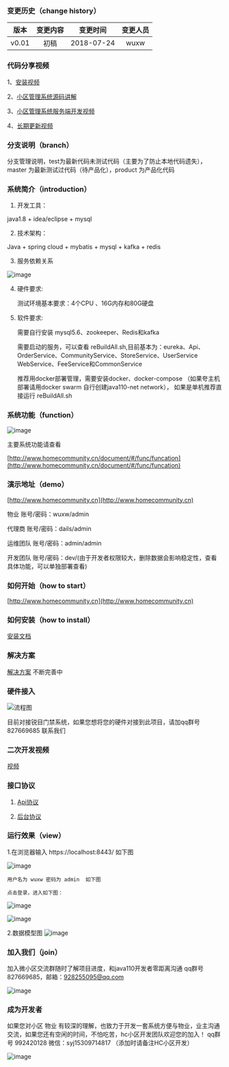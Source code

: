 ### 变更历史（change history）
版本|变更内容|变更时间|变更人员
:-: | :-: | :-: | :-:
v0.01|初稿|2018-07-24|wuxw


### 代码分享视频

1、[安装视频](http://www.iqiyi.com/w_19s9dzcnp9.html)

2、[小区管理系统源码讲解](http://www.iqiyi.com/w_19s7u6le2p.html#vfrm=16-1-1-1)

3、[小区管理系统服务端开发视频](http://www.iqiyi.com/w_19s7omicex.html#curid=38432723509_ef5ddb9c572fa848bcdd80f193d78eeb)

4、[长期更新视频](https://space.bilibili.com/403702784)

### 分支说明（branch）

分支管理说明，test为最新代码未测试代码（主要为了防止本地代码遗失），master 为最新测试过代码（待产品化），product 为产品化代码

### 系统简介（introduction）
1. 开发工具：

java1.8 + idea/eclipse + mysql 

2. 技术架构：

Java + spring cloud + mybatis + mysql + kafka + redis

3. 服务依赖关系

![image](dependencies.png)

4. 硬件要求:

   测试环境基本要求：4个CPU 、16G内存和80G硬盘
   
5. 软件要求:

    需要自行安装 mysql5.6、zookeeper、Redis和kafka
    
    需要启动的服务，可以查看 reBuildAll.sh,目前基本为：eureka、Api、OrderService、CommunityService、StoreService、UserService
    WebService、FeeService和CommonService
    
    推荐用docker部署管理，需要安装docker、docker-compose （如果夸主机部署请用docker swarm 自行创建java110-net network），
    如果是单机推荐直接运行 reBuildAll.sh
    
### 系统功能（function） 

   ![image](docs/images/hc_function.png)
   
   主要系统功能请查看
     
   [http://www.homecommunity.cn/document/#/func/funcation](http://www.homecommunity.cn/document/#/func/funcation)
  

### 演示地址（demo）

[http://www.homecommunity.cn](http://www.homecommunity.cn)

物业 账号/密码：wuxw/admin

代理商 账号/密码：dails/admin

运维团队 账号/密码：admin/admin

开发团队 账号/密码：dev/(由于开发者权限较大，删除数据会影响稳定性，查看具体功能，可以单独部署查看)

### 如何开始（how to start）

[http://www.homecommunity.cn](http://www.homecommunity.cn)

### 如何安装（how to install）

[安装文档](http://www.homecommunity.cn/document/#/start/dev_install)

### 解决方案

[解决方案](https://docs.qq.com/doc/DQW9XWW50R3NjWmN6) 不断完善中

### 硬件接入

![流程图](docs/document/images/machineFlow.png)

目前对接锐目门禁系统，如果您想将您的硬件对接到此项目，请加qq群号827669685 联系我们

### 二次开发视频

[视频](http://www.homecommunity.cn/document/#/start/vedio)

### 接口协议

1. [Api协议](http://www.homecommunity.cn/document/#/api/user/register)

2. [后台协议](http://www.homecommunity.cn/document/#/dictionary)

### 运行效果（view）
1.在浏览器输入 https://localhost:8443/ 如下图

![image](WebService/doc/img/login.png)

    用户名为 wuxw 密码为 admin  如下图

    点击登录，进入如下图：
    
![image](WebService/doc/img/staff.png)

![image](WebService/doc/img/community.png)

2.数据模型图
![image](dataModel.png)

### 加入我们（join）

加入微小区交流群随时了解项目进度，和java110开发者零距离沟通 qq群号 827669685，邮箱：928255095@qq.com

![image](MicroCommunity_qq.png)

### 成为开发者

如果您对小区 物业 有较深的理解，也致力于开发一套系统方便与物业，业主沟通交流，如果您还有空闲的时间，不怕吃苦，hc小区开发团队欢迎您的加入！
qq群号 992420128  微信：syj15309714817 （添加时请备注HC小区开发）

![image](join_me.JPG)


